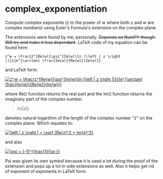 # complex_exponentiation
Compute complex exponents (z to the power of w where both z and w are complex numbers) using Euler's Formula's extension on the complex plane.

The extensions were found by me, personally. <del>Depends on NumPY though. Will try and make it less dependant</del>. LaTeX code of my equation can be found here:

<code>z^w = \frac{z^{Re(w)}\psi^{Im(w)\ln (\left | z \right |)}}{e^{\arctan( \frac{Im(w)}{Re(w)})Im(w)}}</code>

and LaTeX form:

<a href="https://www.codecogs.com/eqnedit.php?latex=z^w&space;=&space;\frac{z^{Re(w)}\psi^{Im(w)\ln&space;(\left&space;|&space;z&space;\right&space;|)}}{e^{\arctan(&space;\frac{Im(w)}{Re(w)})Im(w)}}" target="_blank"><img src="https://latex.codecogs.com/gif.latex?z^w&space;=&space;\frac{z^{Re(w)}\psi^{Im(w)\ln&space;(\left&space;|&space;z&space;\right&space;|)}}{e^{\arctan(&space;\frac{Im(w)}{Re(w)})Im(w)}}" title="z^w = \frac{z^{Re(w)}\psi^{Im(w)\ln (\left | z \right |)}}{e^{\arctan( \frac{Im(w)}{Re(w)})Im(w)}}" /></a>

where Re() function returns the real part and the Im() function returns the imaginary part of the complex number.

<blockquote> ln(|z|) </blockquote> 

denotes natural logarithm of the length of the complex number "z" on the complex plane. Which equates to: 

<a href="https://www.codecogs.com/eqnedit.php?latex=\left&space;|&space;z&space;\right&space;|&space;=&space;\sqrt&space;{Re(z)^2&space;&plus;&space;Im(z)^2}" target="_blank"><img src="https://latex.codecogs.com/gif.latex?\left&space;|&space;z&space;\right&space;|&space;=&space;\sqrt&space;{Re(z)^2&space;&plus;&space;Im(z)^2}" title="\left | z \right | = \sqrt {Re(z)^2 + Im(z)^2}" /></a>

and also

<a href="https://www.codecogs.com/eqnedit.php?latex=\psi&space;=&space;(-1)^{\frac{1}{\pi&space;}}" target="_blank"><img src="https://latex.codecogs.com/gif.latex?\psi&space;=&space;(-1)^{\frac{1}{\pi&space;}}" title="\psi = (-1)^{\frac{1}{\pi }}" /></a>

Psi was given its own symbol because it is used a lot during the proof of the extension and pops up a lot in side extensions as well. Also it helps get rid of exponent of exponents in LaTeX form.


